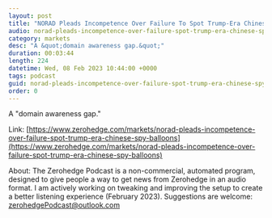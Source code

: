```yaml
---
layout: post
title: "NORAD Pleads Incompetence Over Failure To Spot Trump-Era Chinese Spy Balloons"
audio: norad-pleads-incompetence-over-failure-spot-trump-era-chinese-spy-balloons-1
category: markets
desc: "A &quot;domain awareness gap.&quot;"
duration: 00:03:44
length: 224
datetime: Wed, 08 Feb 2023 10:44:00 +0000
tags: podcast
guid: norad-pleads-incompetence-over-failure-spot-trump-era-chinese-spy-balloons-0
order: 0
---
```

A &quot;domain awareness gap.&quot;

Link: [https://www.zerohedge.com/markets/norad-pleads-incompetence-over-failure-spot-trump-era-chinese-spy-balloons](https://www.zerohedge.com/markets/norad-pleads-incompetence-over-failure-spot-trump-era-chinese-spy-balloons)

About: The Zerohedge Podcast is a non-commercial, automated program, designed to give people a way to get news from Zerohedge in an audio format.  I am actively working on tweaking and improving the setup to create a better listening experience (February 2023).  Suggestions are welcome: [zerohedgePodcast@outlook.com](mailto:zerohedgePodcast@outlook.com)